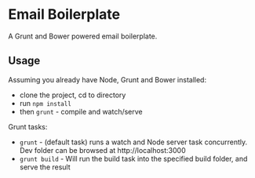 Email Boilerplate
=====================

A Grunt and Bower powered email boilerplate. 

## Usage

Assuming you already have Node, Grunt and Bower installed: 
- clone the project, cd to directory
- run `npm install` 
- then `grunt` - compile and watch/serve

Grunt tasks:

- `grunt` - (default task) runs a watch and Node server task concurrently. Dev folder can be browsed at http://localhost:3000
- `grunt build` - Will run the build task into the specified build folder, and serve the result

